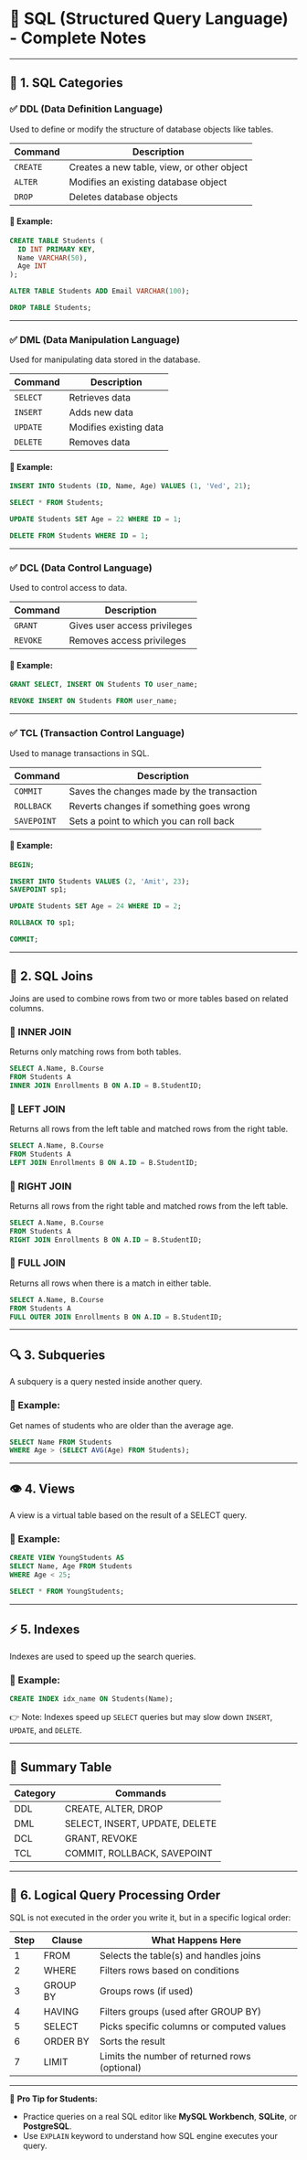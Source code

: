 
# 📘 SQL (Structured Query Language) - Complete Notes

---
## 🧱 1. SQL Categories

### ✅ DDL (Data Definition Language)
Used to define or modify the structure of database objects like tables.

| Command | Description |
|---------|-------------|
| `CREATE` | Creates a new table, view, or other object |
| `ALTER`  | Modifies an existing database object |
| `DROP`   | Deletes database objects |

#### 🔹 Example:
```sql
CREATE TABLE Students (
  ID INT PRIMARY KEY,
  Name VARCHAR(50),
  Age INT
);

ALTER TABLE Students ADD Email VARCHAR(100);

DROP TABLE Students;
```

---

### ✅ DML (Data Manipulation Language)
Used for manipulating data stored in the database.

| Command | Description |
|---------|-------------|
| `SELECT` | Retrieves data |
| `INSERT` | Adds new data |
| `UPDATE` | Modifies existing data |
| `DELETE` | Removes data |

#### 🔹 Example:
```sql
INSERT INTO Students (ID, Name, Age) VALUES (1, 'Ved', 21);

SELECT * FROM Students;

UPDATE Students SET Age = 22 WHERE ID = 1;

DELETE FROM Students WHERE ID = 1;
```

---

### ✅ DCL (Data Control Language)
Used to control access to data.

| Command | Description |
|---------|-------------|
| `GRANT`  | Gives user access privileges |
| `REVOKE` | Removes access privileges |

#### 🔹 Example:
```sql
GRANT SELECT, INSERT ON Students TO user_name;

REVOKE INSERT ON Students FROM user_name;
```

---

### ✅ TCL (Transaction Control Language)
Used to manage transactions in SQL.

| Command    | Description                          |
|------------|--------------------------------------|
| `COMMIT`   | Saves the changes made by the transaction |
| `ROLLBACK` | Reverts changes if something goes wrong |
| `SAVEPOINT`| Sets a point to which you can roll back |

#### 🔹 Example:
```sql
BEGIN;

INSERT INTO Students VALUES (2, 'Amit', 23);
SAVEPOINT sp1;

UPDATE Students SET Age = 24 WHERE ID = 2;

ROLLBACK TO sp1;

COMMIT;
```

---

## 🔗 2. SQL Joins

Joins are used to combine rows from two or more tables based on related columns.

### 🔹 INNER JOIN
Returns only matching rows from both tables.

```sql
SELECT A.Name, B.Course
FROM Students A
INNER JOIN Enrollments B ON A.ID = B.StudentID;
```

### 🔹 LEFT JOIN
Returns all rows from the left table and matched rows from the right table.

```sql
SELECT A.Name, B.Course
FROM Students A
LEFT JOIN Enrollments B ON A.ID = B.StudentID;
```

### 🔹 RIGHT JOIN
Returns all rows from the right table and matched rows from the left table.

```sql
SELECT A.Name, B.Course
FROM Students A
RIGHT JOIN Enrollments B ON A.ID = B.StudentID;
```

### 🔹 FULL JOIN
Returns all rows when there is a match in either table.

```sql
SELECT A.Name, B.Course
FROM Students A
FULL OUTER JOIN Enrollments B ON A.ID = B.StudentID;
```

---

## 🔍 3. Subqueries

A subquery is a query nested inside another query.

### 🔹 Example:
Get names of students who are older than the average age.

```sql
SELECT Name FROM Students
WHERE Age > (SELECT AVG(Age) FROM Students);
```

---

## 👁️ 4. Views

A view is a virtual table based on the result of a SELECT query.

### 🔹 Example:
```sql
CREATE VIEW YoungStudents AS
SELECT Name, Age FROM Students
WHERE Age < 25;

SELECT * FROM YoungStudents;
```

---

## ⚡ 5. Indexes

Indexes are used to speed up the search queries.

### 🔹 Example:
```sql
CREATE INDEX idx_name ON Students(Name);
```

👉 Note: Indexes speed up `SELECT` queries but may slow down `INSERT`, `UPDATE`, and `DELETE`.

---

## 📌 Summary Table

| Category | Commands |
|----------|----------|
| DDL | CREATE, ALTER, DROP |
| DML | SELECT, INSERT, UPDATE, DELETE |
| DCL | GRANT, REVOKE |
| TCL | COMMIT, ROLLBACK, SAVEPOINT |

---

## 🔄 6. Logical Query Processing Order

SQL is not executed in the order you write it, but in a specific logical order:

| Step | Clause | What Happens Here |
|------|--------|-------------------|
| 1 | FROM | Selects the table(s) and handles joins |
| 2 | WHERE | Filters rows based on conditions |
| 3 | GROUP BY | Groups rows (if used) |
| 4 | HAVING | Filters groups (used after GROUP BY) |
| 5 | SELECT | Picks specific columns or computed values |
| 6 | ORDER BY | Sorts the result |
| 7 | LIMIT | Limits the number of returned rows (optional) |

---

🧠 **Pro Tip for Students:**
- Practice queries on a real SQL editor like **MySQL Workbench**, **SQLite**, or **PostgreSQL**.
- Use `EXPLAIN` keyword to understand how SQL engine executes your query.